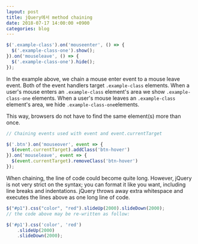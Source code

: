 ```yaml
---
layout: post
title: jQuery에서 method chaining
date: 2018-07-17 14:00:00 +0900
categories: blog
---
```



```javascript
$('.example-class').on('mouseenter', () => {
  $('.example-class-one').show();
}).on('mouseleave', () => {
  $('.example-class-one').hide();
});
```



In the example above, we chain a mouse enter event to a mouse leave event. Both of the event handlers target `.example-class` elements. When a user's mouse enters an `.example-class` element's area we show `.example-class-one` elements. When a user's mouse leaves an `.example-class` element's area, we hide `.example-class-one`elements.

This way, browsers do not have to find the same element(s) more than once.



```javascript
// Chaining events used with event and event.currentTarget

$('.btn').on('mouseover', event => {
  $(event.currentTarget).addClass('btn-hover')
}).on('mouseleave', event => {
  $(event.currentTarget).removeClass('btn-hover')
});
```



When chaining, the line of code could become quite long. However, jQuery is not very strict on the syntax; you can format it like you want, including line breaks and indentations. jQuery throws away extra whitespace and executes the lines above as one long line of code.



```javascript
$("#p1").css("color", "red").slideUp(2000).slideDown(2000);
// the code above may be re-written as follow:

$('#p1').css('color', 'red')
	.slideUp(2000)
	.slideDown(2000);
```